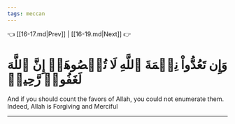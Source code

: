 ```yaml
---
tags: meccan
---
```


👈 [[16-17.md|Prev]] | [[16-19.md|Next]] 👉

# وَإِن تَعُدُّواْ نِعۡمَةَ ٱللَّهِ لَا تُحۡصُوهَآۗ إِنَّ ٱللَّهَ لَغَفُورٞ رَّحِيمٞ

And if you should count the favors of Allah, you could not enumerate them. Indeed, Allah is Forgiving and Merciful

---

